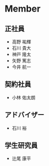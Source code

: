 # Member

## 正社員

- 高野 祐輝
- 石川 貴大
- 神戸 隆太
- 矢野 篤志
- 今井 航一

## 契約社員

- 小林 佑太朗

## アドバイザー

- 石川 裕

## 学生研究員

- 辻尾 康平
